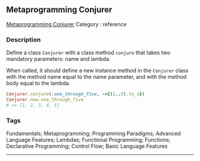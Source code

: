 ## Metaprogramming Conjurer
[Metaprogramming Conjurer](https://www.codewars.com/kata/metaprogramming-conjurer)
Category : reference

### Description
Define a class `Conjurer` with a class method `conjure` that takes two mandatory parameters: name and lambda.

When called, it should define a new instance method in the `Conjurer` class with the method name equal to the name parameter, and with the method body equal to the lambda.

```ruby
Conjurer.conjure(:one_through_five, ->{(1..5).to_a})
Conjurer.new.one_through_five 
# => [1, 2, 3, 4, 5] 
```

### Tags
Fundamentals; Metaprogramming; Programming Paradigms; Advanced Language Features; Lambdas; Functional Programming; Functions; Declarative Programming; Control Flow; Basic Language Features

- - -
